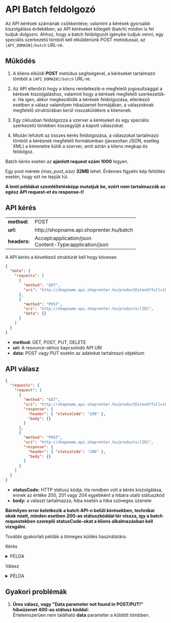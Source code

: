 # API Batch feldolgozó

Az API kérések számának csökkentése, valamint a kérések gyorsabb kiszolgálása érdekében, az API kéréseket kötegelt (batch) módon is fel tudjuk dolgozni. Ahhoz, hogy a batch feldolgozót igénybe tudjuk venni, egy speciális szerkezetű tömböt kell elküldenünk POST metódussal, az `[API_DOMAIN]/batch` URL-re.

## Működés

1. A kliens elküldi **POST** metódus segítségével, a kéréseket tartalmazó tömböt a `[API_DOMAIN]/batch` URL-re.

2. Az API ellenőrzi hogy a kliens rendelkezik-e megfelelő jogosultsággal a kérések kiszolgáláshoz, valamint hogy a kérések megfelelő szerkezetűk-e. Ha igen, akkor megkezdődik a kérések feldolgozása, ellenkező esetben a válasz valamilyen hibaüzenet formájában, a válaszoknak megfelelő struktúrában kerül visszaküldésre a kliensnek.

3. Egy ciklusban feldolgozza a szerver a kéréseket és egy speciális szerkezetű tömbben összegyűjti a kapott válaszokat.

4. Miután lefutott az összes kérés feldolgozása, a válaszokat tartalmazó tömböt a kérésnek megfelelő formátumban (javasoltan JSON, esetleg XML) a kimenetre küldi a szerver, amit aztán a kliens megkap és feldolgoz.

Batch kérés esetén az **ajánlott request szám 1000** legyen.

Egy post mérete *(max_post_size)* **32MB** lehet. Érdemes figyelni kép feltöltés esetén, hogy ezt ne lépjük túl.

**A lenti példákat szemléltetésképp mutatjuk be, ezért nem tartalmazzák az egész API request-et és response-t!**

## API kérés

<table>
  <tr>
    <td><b>method:</b></td>
    <td>POST</td>
  </tr>
  <tr>
    <td><b>url:</b></td>
    <td>http://shopname.api.shoprenter.hu/batch</td>
  </tr>
  <tr>
    <td><b>headers:</b></td>
    <td>
        Accept:application/json<br>
        Content-Type:application/json
    </td>
  </tr>
</table>

A API kérés a következő struktúrát kell hogy kövesse:

```json
{
  "data": {
    "requests": [
      {
        "method": "GET",
        "uri": "http://shopname.api.shoprenter.hu/productExtend?full=1&limit=200&page=0"
      },
      {
        "method": "POST",
        "uri": "http://shopname.api.shoprenter.hu/products/[ID]",
        "data": {}
      }
    ]
  }
}
```

- **method:** GET, POST, PUT, DELETE
- **uri:** A resource-okhoz kapcsolódó API URI
- **data:** POST vagy PUT esetén az adatokat tartalmazó objektum

## API válasz

```json
{
  "requests": {
    "request": [
      {
        "method": "GET",
        "uri": "http://shopname.api.shoprenter.hu/productExtend?full=1&limit=200&page=0",
        "response": {
          "header": { "statusCode": "200" },
          "body": {}
        }
      },
      {
        "method": "POST",
        "uri": "http://shopname.api.shoprenter.hu/products/[ID]",
        "response": {
          "header": { "statusCode": "200" },
          "body": {}
        }
      }
    ]
  }
}
```

- **statusCode:** HTTP státusz kódja. Ha rendben volt a kérés kiszolgálása, ennek az értéke 200, 201 vagy 204 egyébként a hibára utaló státuszkód
- **body:** a választ tartalmazza, hiba esetén a hiba szöveges üzenete

**Bármilyen error keletkezik a batch API-n belüli kérésekben, technikai okok miatt, minden esetben 200-as státuszkóddal tér vissza, így a batch requestekben szereplő statusCode-okat a kliens alkalmazásban kell vizsgálni.**

További gyakorlati példák a tömeges küldés használatára.

Kérés

<details class="example-dropdown"><summary>PÉLDA</summary>
<p>

```php
Array(
    [requests] => Array(
        [0] => Array(
            [method] => GET
            [uri] => http://shopname.api.shoprenter.hu/categories/Y2F0ZWdvcnktY2F0ZWdvcnlfaWQ9MTg=
        )
        [1] => Array(
            [method] => DELETE
            [uri] => http://shopname.api.shoprenter.hu/categories/Y2F0ZWdvcnktY2F0ZWdvcnlfaWQ9MTg=
        )
        [2] => Array(
            [method] => PUT
            [uri] => http://shopname.api.shoprenter.hu/categories/Y2F0ZWdvcnktY2F0ZWdvcnlfaWQ9MTg=
            [data] => Array(
                [picture] => /data/cukorbetegek.JPG
                [sortOrder] => 2
                [status] => 1
                [multiplier] => 1.00000
                [productsStatus] => 1
                [groupCode] =>
                [parentCategory] => Array(
                    [id] => Y2F0ZWdvcnktY2F0ZWdvcnlfaWQ9NTM=
                )

                [centralCategory] => Array(
                    [id] => Y2F0ZWdvcnktY2F0ZWdvcnlfaWQ9MTg=
                )
            )
        )
        [3] => Array(
            [method] => POST
            [uri] => http://shopname.api.shoprenter.hu/categories/Y2F0ZWdvcnktY2F0ZWdvcnlfaWQ9MTg=
            [data] => Array(
                [status] => 0
            )
        )
        [4] => Array(
            [method] => GET
            [uri] => http://shopname.api.shoprenter.hu/category/Y2F0ZWdvcnktY2F0ZWdvcnlfaWQ9MTg=
        )
    )
)
```

</p>
</details>

Válasz

<details class="example-dropdown"><summary>PÉLDA</summary>
<p>

```xml
<response>
     <requests>
         <request>
             <method><![CDATA[GET]]></method>
             <uri><![CDATA[http://shopname.api.shoprenter.hu/categories/Y2F0ZWdvcnktY2F0ZWdvcnlfaWQ9MTg=]]></uri>
             <response>
                 <header>
                     <statusCode>200</statusCode>
                 </header>
                 <body>
                     <href><![CDATA[http://shopname.api.shoprenter.hu/categories/Y2F0ZWdvcnktY2F0ZWdvcnlfaWQ9MTg=]]></href>
                     <id><![CDATA[Y2F0ZWdvcnktY2F0ZWdvcnlfaWQ9MTg=]]></id>
                     <innerId><![CDATA[18]]></innerId>
                     <picture><![CDATA[/data/cukorbetegek.JPG]]></picture>
                     <sortOrder><![CDATA[2]]></sortOrder>
                     <status><![CDATA[0]]></status>
                     <multiplier><![CDATA[1.00000]]></multiplier>
                     <productsStatus><![CDATA[1]]></productsStatus>
                     <groupCode/>
                     <dateCreated><![CDATA[2014-09-15T15:32:02]]></dateCreated>
                     <dateUpdated><![CDATA[2014-09-15T15:32:02]]></dateUpdated>
                     <parentCategory>
                         <href><![CDATA[http://shopname.api.shoprenter.hu/categories/Y2F0ZWdvcnktY2F0ZWdvcnlfaWQ9NTM=]]></href>
                     </parentCategory>
                     <centralCategory>
                         <href><![CDATA[http://shopname.api.shoprenter.hu/categories/Y2F0ZWdvcnktY2F0ZWdvcnlfaWQ9MTg=]]></href>
                     </centralCategory>
                     <categoryDescriptions>
                         <href><![CDATA[http://shopname.api.shoprenter.hu/categoryDescriptions?categoryId=Y2F0ZWdvcnktY2F0ZWdvcnlfaWQ9MTg=]]></href>
                     </categoryDescriptions>
                     <categoryCustomerGroupRelations>
                         <href><![CDATA[http://shopname.api.shoprenter.hu/categoryCustomerGroupRelations?categoryId=Y2F0ZWdvcnktY2F0ZWdvcnlfaWQ9MTg=]]></href>
                     </categoryCustomerGroupRelations>
                     <customerGroups>
                         <href><![CDATA[http://shopname.api.shoprenter.hu/categories/Y2F0ZWdvcnktY2F0ZWdvcnlfaWQ9MTg=/customerGroups]]></href>
                     </customerGroups>
                 </body>
             </response>
         </request>
         <request>
             <method><![CDATA[DELETE]]></method>
             <uri><![CDATA[http://shopname.api.shoprenter.hu/categories/Y2F0ZWdvcnktY2F0ZWdvcnlfaWQ9MTg=]]></uri>
             <response>
                 <header>
                     <statusCode>200</statusCode>
                 </header>
                 <body/>
             </response>
         </request>
         <request>
             <method><![CDATA[PUT]]></method>
             <uri><![CDATA[http://shopname.api.shoprenter.hu/categories/Y2F0ZWdvcnktY2F0ZWdvcnlfaWQ9MTg=]]></uri>
             <response>
                 <header>
                     <statusCode>200</statusCode>
                 </header>
                 <body>
                     <href><![CDATA[http://shopname.api.shoprenter.hu/categories/Y2F0ZWdvcnktY2F0ZWdvcnlfaWQ9MTg=]]></href>
                     <id><![CDATA[Y2F0ZWdvcnktY2F0ZWdvcnlfaWQ9MTg=]]></id>
                     <innerId><![CDATA[18]]></innerId>
                     <picture><![CDATA[/data/cukorbetegek.JPG]]></picture>
                     <sortOrder><![CDATA[2]]></sortOrder>
                     <status><![CDATA[1]]></status>
                     <multiplier><![CDATA[1.00000]]></multiplier>
                     <productsStatus><![CDATA[1]]></productsStatus>
                     <groupCode/>
                     <dateCreated><![CDATA[2014-09-15T15:32:02]]></dateCreated>
                     <dateUpdated><![CDATA[2014-09-15T15:33:53]]></dateUpdated>
                     <parentCategory>
                         <href><![CDATA[http://shopname.api.shoprenter.hu/categories/Y2F0ZWdvcnktY2F0ZWdvcnlfaWQ9NTM=]]></href>
                     </parentCategory>
                     <centralCategory>
                         <href><![CDATA[http://shopname.api.shoprenter.hu/categories/Y2F0ZWdvcnktY2F0ZWdvcnlfaWQ9MTg=]]></href>
                     </centralCategory>
                     <categoryDescriptions>
                         <href><![CDATA[http://shopname.api.shoprenter.hu/categoryDescriptions?categoryId=Y2F0ZWdvcnktY2F0ZWdvcnlfaWQ9MTg=]]></href>
                     </categoryDescriptions>
                     <categoryCustomerGroupRelations>
                         <href><![CDATA[http://shopname.api.shoprenter.hu/categoryCustomerGroupRelations?categoryId=Y2F0ZWdvcnktY2F0ZWdvcnlfaWQ9MTg=]]></href>
                     </categoryCustomerGroupRelations>
                     <customerGroups>
                         <href><![CDATA[http://shopname.api.shoprenter.hu/categories/Y2F0ZWdvcnktY2F0ZWdvcnlfaWQ9MTg=/customerGroups]]></href>
                     </customerGroups>
                 </body>
             </response>
         </request>
         <request>
             <method><![CDATA[POST]]></method>
             <uri><![CDATA[http://shopname.api.shoprenter.hu/categories/Y2F0ZWdvcnktY2F0ZWdvcnlfaWQ9MTg=]]></uri>
             <response>
                 <header>
                     <statusCode>200</statusCode>
                 </header>
                 <body>
                     <href><![CDATA[http://shopname.api.shoprenter.hu/categories/Y2F0ZWdvcnktY2F0ZWdvcnlfaWQ9MTg=]]></href>
                     <id><![CDATA[Y2F0ZWdvcnktY2F0ZWdvcnlfaWQ9MTg=]]></id>
                     <innerId><![CDATA[18]]></innerId>
                     <picture><![CDATA[/data/cukorbetegek.JPG]]></picture>
                     <sortOrder><![CDATA[2]]></sortOrder>
                     <status><![CDATA[0]]></status>
                     <multiplier><![CDATA[1.00000]]></multiplier>
                     <productsStatus><![CDATA[1]]></productsStatus>
                     <groupCode/>
                     <dateCreated><![CDATA[2014-09-15T15:32:02]]></dateCreated>
                     <dateUpdated><![CDATA[2014-09-15T15:33:53]]></dateUpdated>
                     <parentCategory>
                         <href><![CDATA[http://shopname.api.shoprenter.hu/categories/Y2F0ZWdvcnktY2F0ZWdvcnlfaWQ9NTM=]]></href>
                     </parentCategory>
                     <centralCategory>
                         <href><![CDATA[http://shopname.api.shoprenter.hu/categories/Y2F0ZWdvcnktY2F0ZWdvcnlfaWQ9MTg=]]></href>
                     </centralCategory>
                     <categoryDescriptions>
                         <href><![CDATA[http://shopname.api.shoprenter.hu/categoryDescriptions?categoryId=Y2F0ZWdvcnktY2F0ZWdvcnlfaWQ9MTg=]]></href>
                     </categoryDescriptions>
                     <categoryCustomerGroupRelations>
                         <href><![CDATA[http://shopname.api.shoprenter.hu/categoryCustomerGroupRelations?categoryId=Y2F0ZWdvcnktY2F0ZWdvcnlfaWQ9MTg=]]></href>
                     </categoryCustomerGroupRelations>
                     <customerGroups>
                         <href><![CDATA[http://shopname.api.shoprenter.hu/categories/Y2F0ZWdvcnktY2F0ZWdvcnlfaWQ9MTg=/customerGroups]]></href>
                     </customerGroups>
                 </body>
             </response>
         </request>
         <request>
             <method><![CDATA[GET]]></method>
             <uri><![CDATA[http://shopname.api.shoprenter.hu/category/Y2F0ZWdvcnktY2F0ZWdvcnlfaWQ9MTg=]]></uri>
             <response>
                 <header>
                     <statusCode>404</statusCode>
                 </header>
                 <body>
                     <message><![CDATA[Resource matching URI "/category/Y2F0ZWdvcnktY2F0ZWdvcnlfaWQ9MTg=" not found]]></message>
                 </body>
             </response>
         </request>
     </requests>
 </response>
```

</p>
</details>

## Gyakori problémák

1. **Üres válasz, vagy "Data parameter not found in POST/PUT!" hibaüzenet 400-as státusz kóddal:**<br>
Értelemszerűen nem található **data** paraméter a küldött tömbben.
